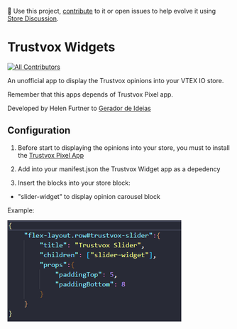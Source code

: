 📢 Use this project, [contribute](https://github.com/{OrganizationName}/{AppName}) to it or open issues to help evolve it using [Store Discussion](https://github.com/vtex-apps/store-discussion).

# Trustvox Widgets

<!-- DOCS-IGNORE:start -->
<!-- ALL-CONTRIBUTORS-BADGE:START - Do not remove or modify this section -->
[![All Contributors](https://img.shields.io/badge/all_contributors-0-orange.svg?style=flat-square)](#contributors-)
<!-- ALL-CONTRIBUTORS-BADGE:END -->
<!-- DOCS-IGNORE:end -->

An unofficial app to display the Trustvox opinions into your VTEX IO store. 

Remember that this apps depends of Trustvox Pixel app.

Developed by Helen Furtner to [Gerador de Ideias](https://www.geradordeideias.com)


## Configuration 

1. Before start to displaying the opinions into your store, you must to install the [Trustvox Pixel App](https://github.com/helenfurtner/trustPixel) 

2. Add into your manifest.json the Trustvox Widget app as a depedency

3. Insert the blocks into your store block:

- "slider-widget" to display opinion carousel block

Example:

<p>
    <img src="layout.png"/>
</p>
